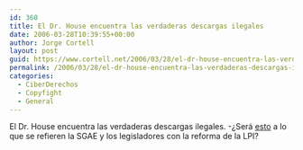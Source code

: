 ```yaml
---
id: 360
title: El Dr. House encuentra las verdaderas descargas ilegales
date: 2006-03-28T10:39:55+00:00
author: Jorge Cortell
layout: post
guid: https://www.cortell.net/2006/03/28/el-dr-house-encuentra-las-verdaderas-descargas-ilegales/
permalink: /2006/03/28/el-dr-house-encuentra-las-verdaderas-descargas-ilegales/
categories:
  - CiberDerechos
  - Copyfight
  - General
---
```

El Dr. House encuentra las verdaderas descargas ilegales. -¿Será [esto](https://youtube.com/watch?v=RPe3oTzALfE) a lo que se refieren la SGAE y los legisladores con la reforma de la LPI?